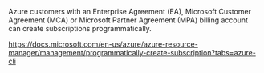 Azure customers with an Enterprise Agreement (EA), Microsoft Customer Agreement (MCA) or Microsoft Partner Agreement (MPA) billing account can create subscriptions programmatically.

https://docs.microsoft.com/en-us/azure/azure-resource-manager/management/programmatically-create-subscription?tabs=azure-cli